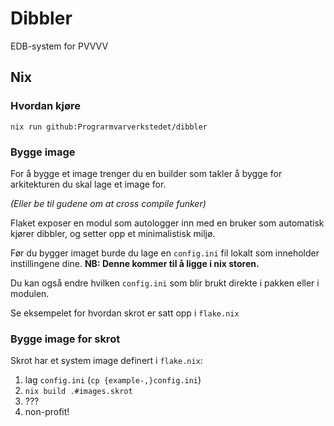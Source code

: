 # Dibbler

EDB-system for PVVVV

## Nix

### Hvordan kjøre

    nix run github:Prograrmvarverkstedet/dibbler

### Bygge image

For å bygge et image trenger du en builder som takler å bygge for arkitekturen du skal lage et image for.

_(Eller be til gudene om at cross compile funker)_

Flaket exposer en modul som autologger inn med en bruker som automatisk kjører dibbler, og setter opp et minimalistisk miljø.

Før du bygger imaget burde du lage en `config.ini` fil lokalt som inneholder instillingene dine. **NB: Denne kommer til å ligge i nix storen.**

Du kan også endre hvilken `config.ini` som blir brukt direkte i pakken eller i modulen.

Se eksempelet for hvordan skrot er satt opp i `flake.nix`

### Bygge image for skrot

Skrot har et system image definert i `flake.nix`:

1. lag `config.ini` (`cp {example-,}config.ini`)
2. `nix build .#images.skrot`
3. ???
4. non-profit!
